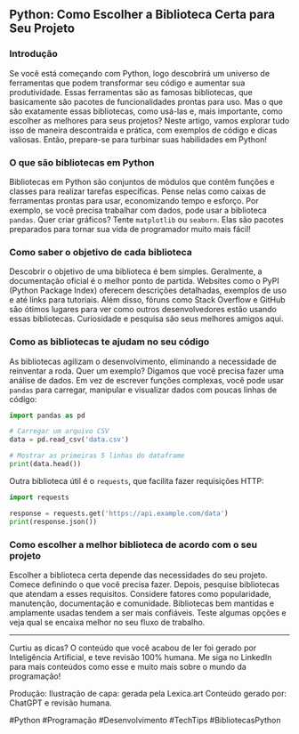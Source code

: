 ## Python: Como Escolher a Biblioteca Certa para Seu Projeto

### Introdução

Se você está começando com Python, logo descobrirá um universo de ferramentas que podem transformar seu código e aumentar sua produtividade. Essas ferramentas são as famosas bibliotecas, que basicamente são pacotes de funcionalidades prontas para uso. Mas o que são exatamente essas bibliotecas, como usá-las e, mais importante, como escolher as melhores para seus projetos? Neste artigo, vamos explorar tudo isso de maneira descontraída e prática, com exemplos de código e dicas valiosas. Então, prepare-se para turbinar suas habilidades em Python!

### O que são bibliotecas em Python

Bibliotecas em Python são conjuntos de módulos que contêm funções e classes para realizar tarefas específicas. Pense nelas como caixas de ferramentas prontas para usar, economizando tempo e esforço. Por exemplo, se você precisa trabalhar com dados, pode usar a biblioteca `pandas`. Quer criar gráficos? Tente `matplotlib` ou `seaborn`. Elas são pacotes preparados para tornar sua vida de programador muito mais fácil!

### Como saber o objetivo de cada biblioteca

Descobrir o objetivo de uma biblioteca é bem simples. Geralmente, a documentação oficial é o melhor ponto de partida. Websites como o PyPI (Python Package Index) oferecem descrições detalhadas, exemplos de uso e até links para tutoriais. Além disso, fóruns como Stack Overflow e GitHub são ótimos lugares para ver como outros desenvolvedores estão usando essas bibliotecas. Curiosidade e pesquisa são seus melhores amigos aqui.

### Como as bibliotecas te ajudam no seu código

As bibliotecas agilizam o desenvolvimento, eliminando a necessidade de reinventar a roda. Quer um exemplo? Digamos que você precisa fazer uma análise de dados. Em vez de escrever funções complexas, você pode usar `pandas` para carregar, manipular e visualizar dados com poucas linhas de código:

```python
import pandas as pd

# Carregar um arquivo CSV
data = pd.read_csv('data.csv')

# Mostrar as primeiras 5 linhas do dataframe
print(data.head())
```

Outra biblioteca útil é o `requests`, que facilita fazer requisições HTTP:

```python
import requests

response = requests.get('https://api.example.com/data')
print(response.json())
```

### Como escolher a melhor biblioteca de acordo com o seu projeto

Escolher a biblioteca certa depende das necessidades do seu projeto. Comece definindo o que você precisa fazer. Depois, pesquise bibliotecas que atendam a esses requisitos. Considere fatores como popularidade, manutenção, documentação e comunidade. Bibliotecas bem mantidas e amplamente usadas tendem a ser mais confiáveis. Teste algumas opções e veja qual se encaixa melhor no seu fluxo de trabalho.

---

Curtiu as dicas? O conteúdo que você acabou de ler foi gerado por Inteligência Artificial, e teve revisão 100% humana. Me siga no LinkedIn para mais conteúdos como esse e muito mais sobre o mundo da programação!

Produção:
    Ilustração de capa: gerada pela Lexica.art
    Conteúdo gerado por: ChatGPT e revisão humana.

#Python #Programação #Desenvolvimento #TechTips #BibliotecasPython
